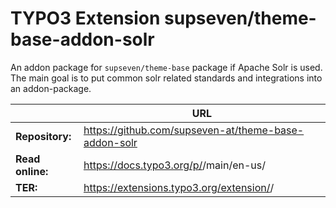 # TYPO3 Extension supseven/theme-base-addon-solr

An addon package for `supseven/theme-base` package if Apache Solr is used. The main goal is to put common solr
related standards and integrations into an addon-package.

|                  | URL                                                     |
|------------------|---------------------------------------------------------|
| **Repository:**  | https://github.com/supseven-at/theme-base-addon-solr    |
| **Read online:** | https://docs.typo3.org/p/<package-name>/main/en-us/     |
| **TER:**         | https://extensions.typo3.org/extension/<extension-key>/ |